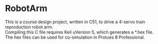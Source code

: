 # RobotArm
This is a course design project, written in C51, to drive a 4-servo train reproduction robot arm.  
Compiling this C file requires Keil uVersion 5, which generates a *.hex file.   
The hex files can be used for co-simulation in Protues 8 Professional.   
